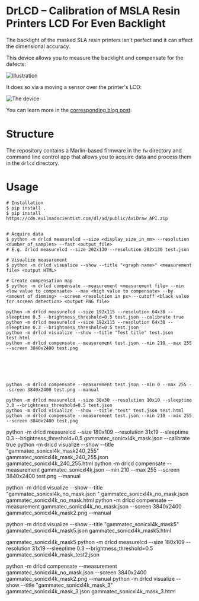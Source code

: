 # DrLCD – Calibration of MSLA Resin Printers LCD For Even Backlight

The backlight of the masked SLA resin printers isn't perfect and it can affect
the dimensional accuracy.

This device allows you to measure the backlight and compensate for the defects:

![Illustration](assets/banner.png)

It does so via a moving a sensor over the printer's LCD:

![The device](assets/device.png)

You can learn more in the [corresponding blog
post](https://blog.honzamrazek.cz/2022/12/about-the-successful-quest-for-perfect-msla-printer-uv-backlight/).

# Structure

The repository contains a Marlin-based firmware in the `fw` directory and
command line control app that allows you to acquire data and process them in the
`drlcd` directory.

# Usage

```
# Installation
$ pip install .
$ pip install https://cdn.evilmadscientist.com/dl/ad/public/AxiDraw_API.zip


# Acquire data
$ python -m drlcd measurelcd --size <display_size_in_mm> --resolution <number_of_samples> --fast <output_file>
# E.g. drlcd measurelcd --size 202x130 --resolution 202x130 test.json

# Visualize measurement
$ python -m drlcd visualize --show --title "<graph name>" <measurement file> <output HTML>

# Create compensation map
$ python -m drlcd compensate --measurement <measurement file> --min <low value to compensate> --max <high value to compensate> --by <amount of dimming> --screen <resolution in px> --cutoff <black value for screen detection> <output PNG file>
```

```
python -m drlcd measurelcd --size 192x115 --resolution 64x38 --sleeptime 0.3 --brightness_threshold=0.5 test.json --calibrate true
python -m drlcd measurelcd --size 192x115 --resolution 64x38 --sleeptime 0.3 --brightness_threshold=0.5 test.json 
python -m drlcd visualize --show --title "Test title" test.json test.html
python -m drlcd compensate --measurement test.json --min 210 --max 255 --screen 3840x2400 test.png


```
```




python -m drlcd compensate --measurement test.json --min 0 --max 255 --screen 3840x2400 test.png --manual

python -m drlcd measurelcd --size 30x30 --resolution 10x10 --sleeptime 3.0 --brightness_threshold=0.5 test.json
python -m drlcd visualize --show --title "test" test.json test.html
python -m drlcd compensate --measurement test.json --min 210 --max 255 --screen 3840x2400 test.png
```

python -m drlcd measurelcd --size 180x109 --resolution 31x19 --sleeptime 0.3 --brightness_threshold=0.5 gammatec_sonicxl4k_mask.json --calibrate true
python -m drlcd visualize --show --title "gammatec_sonicxl4k_mask240_255" gammatec_sonicxl4k_mask_240_255.json gammatec_sonicxl4k_240_255.html
python -m drlcd compensate --measurement gammatec_sonicxl4k.json --min 210 --max 255 --screen 3840x2400 test.png --manual



python -m drlcd visualize --show --title "gammatec_sonicxl4k_no_mask.json " gammatec_sonicxl4k_no_mask.json  gammatec_sonicxl4k_no_mask.html
python -m drlcd compensate --measurement gammatec_sonicxl4k_no_mask.json --screen 3840x2400 gammatec_sonicxl4k_mask2.png --manual


python -m drlcd visualize --show --title "gammatec_sonicxl4k_mask5" gammatec_sonicxl4k_mask5.json gammatec_sonicxl4k_mask5.html

gammatec_sonicxl4k_mask5
python -m drlcd measurelcd --size 180x109 --resolution 31x19 --sleeptime 0.3 --brightness_threshold=0.5 gammatec_sonicxl4k_mask_test2.json

python -m drlcd compensate --measurement gammatec_sonicxl4k_no_mask.json --screen 3840x2400 gammatec_sonicxl4k_mask2.png --manual
python -m drlcd visualize --show --title "gammatec_sonicxl4k_mask_3" gammatec_sonicxl4k_mask_3.json gammatec_sonicxl4k_mask_3.html


